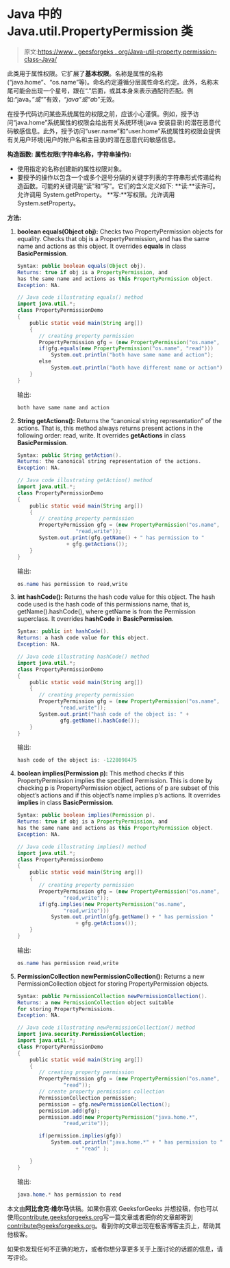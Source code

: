 # Java 中的 Java.util.PropertyPermission 类

> 原文:[https://www . geesforgeks . org/Java-util-property permission-class-Java/](https://www.geeksforgeeks.org/java-util-propertypermission-class-java/)

此类用于属性权限。它扩展了**基本权限**。名称是属性的名称(“java.home”、“os.name”等)。命名约定遵循分层属性命名约定。此外，名称末尾可能会出现一个星号，跟在“.”后面，或其本身来表示通配符匹配。例如:“java。*”或“*”有效，“*java”或“a*b”无效。

在授予代码访问某些系统属性的权限之前，应该小心谨慎。例如，授予访问“java.home”系统属性的权限会给出有关系统环境(java 安装目录)的潜在恶意代码敏感信息。此外，授予访问“user.name”和“user.home”系统属性的权限会提供有关用户环境(用户的帐户名和主目录)的潜在恶意代码敏感信息。

**构造函数:**
**属性权限(字符串名称，字符串操作):**

*   使用指定的名称创建新的属性权限对象。
*   要授予的操作以包含一个或多个逗号分隔的关键字列表的字符串形式传递给构造函数。可能的关键词是“读”和“写”。它们的含义定义如下:
    **读:**读许可。允许调用 System.getProperty。
    **写:**写权限。允许调用 System.setProperty。

**方法:**

1.  **boolean equals(Object obj):** Checks two PropertyPermission objects for equality. Checks that obj is a PropertyPermission, and has the same name and actions as this object. It overrides **equals** in class **BasicPermission**.

    ```java
    Syntax: public boolean equals(Object obj).
    Returns: true if obj is a PropertyPermission, and 
    has the same name and actions as this PropertyPermission object.
    Exception: NA.

    ```

    ```java
    // Java code illustrating equals() method
    import java.util.*;
    class PropertyPermissionDemo
    {
        public static void main(String arg[])
        {
           // creating property permission
           PropertyPermission gfg = (new PropertyPermission("os.name", "read"));
           if(gfg.equals(new PropertyPermission("os.name", "read")))
               System.out.println("both have same name and action");
           else
               System.out.println("both have different name or action");
        }
    }
    ```

    输出:

    ```java
    both have same name and action

    ```

2.  **String getActions():** Returns the “canonical string representation” of the actions. That is, this method always returns present actions in the following order: read, write. It overrides **getActions** in class **BasicPermission**.

    ```java
    Syntax: public String getAction().
    Returns: the canonical string representation of the actions.
    Exception: NA.

    ```

    ```java
    // Java code illustrating getAction() method
    import java.util.*;
    class PropertyPermissionDemo
    {
        public static void main(String arg[])
        {
           // creating property permission
           PropertyPermission gfg = (new PropertyPermission("os.name",
                       "read,write"));
           System.out.print(gfg.getName() + " has permission to " 
                    + gfg.getActions());
        }
    }
    ```

    输出:

    ```java
    os.name has permission to read,write

    ```

3.  **int hashCode():** Returns the hash code value for this object. The hash code used is the hash code of this permissions name, that is, getName().hashCode(), where getName is from the Permission superclass. It overrides **hashCode** in **BasicPermission**.

    ```java
    Syntax: public int hashCode().
    Returns: a hash code value for this object.
    Exception: NA.

    ```

    ```java
    // Java code illustrating hashCode() method
    import java.util.*;
    class PropertyPermissionDemo
    {
        public static void main(String arg[])
        {
           // creating property permission
           PropertyPermission gfg = (new PropertyPermission("os.name",
                  "read,write"));
           System.out.print("hash code of the object is: " +
                  gfg.getName().hashCode());
        }
    }
    ```

    输出:

    ```java
    hash code of the object is: -1228098475

    ```

4.  **boolean implies(Permission p):** This method checks if this PropertyPermission implies the specified Permission. This is done by checking p is PropertyPermission object, actions of p are subset of this object’s actions and if this object’s name implies p’s actions. It overrides **implies** in class **BasicPermission**.

    ```java
    Syntax: public boolean implies(Permission p).
    Returns: true if obj is a PropertyPermission, and 
    has the same name and actions as this PropertyPermission object.
    Exception: NA.

    ```

    ```java
    // Java code illustrating implies() method
    import java.util.*;
    class PropertyPermissionDemo
    {
        public static void main(String arg[])
        {
           // creating property permission
           PropertyPermission gfg = (new PropertyPermission("os.name",
                   "read,write"));
           if(gfg.implies(new PropertyPermission("os.name",
                   "read,write")))
               System.out.println(gfg.getName() + " has permission " 
                       + gfg.getActions());
        }
    }
    ```

    输出:

    ```java
    os.name has permission read,write

    ```

5.  **PermissionCollection newPermissionCollection():** Returns a new PermissionCollection object for storing PropertyPermission objects.

    ```java
    Syntax: public PermissionCollection newPermissionCollection().
    Returns: a new PermissionCollection object suitable 
    for storing PropertyPermissions.
    Exception: NA.

    ```

    ```java
    // Java code illustrating newPermissionCollection() method
    import java.security.PermissionCollection;
    import java.util.*;
    class PropertyPermissionDemo
    {
        public static void main(String arg[])
        {
           // creating property permission
           PropertyPermission gfg = (new PropertyPermission("os.name",
                   "read"));
           // create property permissions collection
           PermissionCollection permission;
           permission = gfg.newPermissionCollection();
           permission.add(gfg);
           permission.add(new PropertyPermission("java.home.*",
                   "read,write"));

           if(permission.implies(gfg))
               System.out.println("java.home.*" + " has permission to "
                       + "read" );

        }
    }
    ```

    输出:

    ```java
    java.home.* has permission to read

    ```

本文由**阿比舍克·维尔马**供稿。如果你喜欢 GeeksforGeeks 并想投稿，你也可以使用[contribute.geeksforgeeks.org](http://www.contribute.geeksforgeeks.org)写一篇文章或者把你的文章邮寄到 contribute@geeksforgeeks.org。看到你的文章出现在极客博客主页上，帮助其他极客。

如果你发现任何不正确的地方，或者你想分享更多关于上面讨论的话题的信息，请写评论。